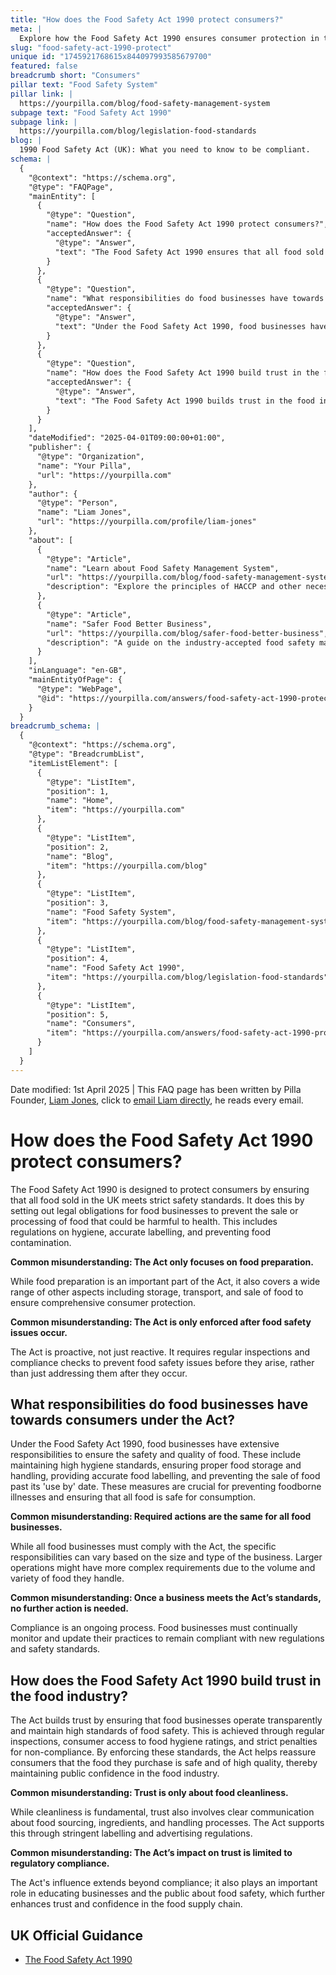 ```yaml
---
title: "How does the Food Safety Act 1990 protect consumers?"
meta: |
  Explore how the Food Safety Act 1990 ensures consumer protection in the UK through strict food safety standards, regular inspections, and legal obligations for food businesses.
slug: "food-safety-act-1990-protect"
unique id: "1745921768615x844097993585679700"
featured: false
breadcrumb short: "Consumers"
pillar text: "Food Safety System"
pillar link: |
  https://yourpilla.com/blog/food-safety-management-system
subpage text: "Food Safety Act 1990"
subpage link: |
  https://yourpilla.com/blog/legislation-food-standards
blog: |
  1990 Food Safety Act (UK): What you need to know to be compliant.
schema: |
  {
    "@context": "https://schema.org",
    "@type": "FAQPage",
    "mainEntity": [
      {
        "@type": "Question",
        "name": "How does the Food Safety Act 1990 protect consumers?",
        "acceptedAnswer": {
          "@type": "Answer",
          "text": "The Food Safety Act 1990 ensures that all food sold in the UK meets strict safety standards by outlining legal obligations for food businesses. These obligations include maintaining hygiene, providing accurate labelling, and preventing food contamination to protect consumer health. The Act is both preventative and reactive with regulations covering food preparation, storage, transport, and sale, thereby providing comprehensive consumer protection."
        }
      },
      {
        "@type": "Question",
        "name": "What responsibilities do food businesses have towards consumers under the Act?",
        "acceptedAnswer": {
          "@type": "Answer",
          "text": "Under the Food Safety Act 1990, food businesses have extensive responsibilities to maintain food safety and quality. These responsibilities include maintaining high hygiene standards, ensuring proper food storage and handling, providing accurate food labelling, and preventing the sale of food past its 'use by' date, to prevent foodborne illnesses and ensure the safety of the food consumed."
        }
      },
      {
        "@type": "Question",
        "name": "How does the Food Safety Act 1990 build trust in the food industry?",
        "acceptedAnswer": {
          "@type": "Answer",
          "text": "The Food Safety Act 1990 builds trust in the food industry by ensuring high standards of food safety through regular inspections, transparent operations, and strict penalties for non-compliance. The Act supports clear communication on food sourcing, ingredients, and handling processes through stringent labelling and advertising regulations, enhancing consumer trust and confidence in the food supply chain."
        }
      }
    ],
    "dateModified": "2025-04-01T09:00:00+01:00",
    "publisher": {
      "@type": "Organization",
      "name": "Your Pilla",
      "url": "https://yourpilla.com"
    },
    "author": {
      "@type": "Person",
      "name": "Liam Jones",
      "url": "https://yourpilla.com/profile/liam-jones"
    },
    "about": [
      {
        "@type": "Article",
        "name": "Learn about Food Safety Management System",
        "url": "https://yourpilla.com/blog/food-safety-management-system",
        "description": "Explore the principles of HACCP and other necessities to comply with the Food Safety Act 1990 for managing food safety."
      },
      {
        "@type": "Article",
        "name": "Safer Food Better Business",
        "url": "https://yourpilla.com/blog/safer-food-better-business",
        "description": "A guide on the industry-accepted food safety management system tailored to various types of food businesses."
      }
    ],
    "inLanguage": "en-GB",
    "mainEntityOfPage": {
      "@type": "WebPage",
      "@id": "https://yourpilla.com/answers/food-safety-act-1990-protect"
    }
  }
breadcrumb_schema: |
  {
    "@context": "https://schema.org",
    "@type": "BreadcrumbList",
    "itemListElement": [
      {
        "@type": "ListItem",
        "position": 1,
        "name": "Home",
        "item": "https://yourpilla.com"
      },
      {
        "@type": "ListItem",
        "position": 2,
        "name": "Blog",
        "item": "https://yourpilla.com/blog"
      },
      {
        "@type": "ListItem",
        "position": 3,
        "name": "Food Safety System",
        "item": "https://yourpilla.com/blog/food-safety-management-system"
      },
      {
        "@type": "ListItem",
        "position": 4,
        "name": "Food Safety Act 1990",
        "item": "https://yourpilla.com/blog/legislation-food-standards"
      },
      {
        "@type": "ListItem",
        "position": 5,
        "name": "Consumers",
        "item": "https://yourpilla.com/answers/food-safety-act-1990-protect"
      }
    ]
  }
---
```


Date modified: 1st April 2025 | This FAQ page has been written by Pilla Founder, [Liam Jones](https://yourpilla.com/profile/liam-jones), click to [email Liam directly](https://mailto:liam@yourpilla.com), he reads every email.

# How does the Food Safety Act 1990 protect consumers?

The Food Safety Act 1990 is designed to protect consumers by ensuring that all food sold in the UK meets strict safety standards. It does this by setting out legal obligations for food businesses to prevent the sale or processing of food that could be harmful to health. This includes regulations on hygiene, accurate labelling, and preventing food contamination.

**Common misunderstanding: The Act only focuses on food preparation.**

While food preparation is an important part of the Act, it also covers a wide range of other aspects including storage, transport, and sale of food to ensure comprehensive consumer protection.

**Common misunderstanding: The Act is only enforced after food safety issues occur.**

The Act is proactive, not just reactive. It requires regular inspections and compliance checks to prevent food safety issues before they arise, rather than just addressing them after they occur.

## What responsibilities do food businesses have towards consumers under the Act?

Under the Food Safety Act 1990, food businesses have extensive responsibilities to ensure the safety and quality of food. These include maintaining high hygiene standards, ensuring proper food storage and handling, providing accurate food labelling, and preventing the sale of food past its 'use by' date. These measures are crucial for preventing foodborne illnesses and ensuring that all food is safe for consumption.

**Common misunderstanding: Required actions are the same for all food businesses.**

While all food businesses must comply with the Act, the specific responsibilities can vary based on the size and type of the business. Larger operations might have more complex requirements due to the volume and variety of food they handle.

**Common misunderstanding: Once a business meets the Act’s standards, no further action is needed.**

Compliance is an ongoing process. Food businesses must continually monitor and update their practices to remain compliant with new regulations and safety standards.

## How does the Food Safety Act 1990 build trust in the food industry?

The Act builds trust by ensuring that food businesses operate transparently and maintain high standards of food safety. This is achieved through regular inspections, consumer access to food hygiene ratings, and strict penalties for non-compliance. By enforcing these standards, the Act helps reassure consumers that the food they purchase is safe and of high quality, thereby maintaining public confidence in the food industry.

**Common misunderstanding: Trust is only about food cleanliness.**

While cleanliness is fundamental, trust also involves clear communication about food sourcing, ingredients, and handling processes. The Act supports this through stringent labelling and advertising regulations.

**Common misunderstanding: The Act’s impact on trust is limited to regulatory compliance.**

The Act's influence extends beyond compliance; it also plays an important role in educating businesses and the public about food safety, which further enhances trust and confidence in the food supply chain.

## UK Official Guidance

-   [The Food Safety Act 1990](https://www.legislation.gov.uk/ukpga/1990/16/contents)
